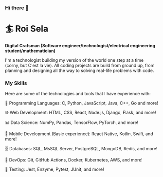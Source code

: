 ### Hi there 👋

# 🏄 Roi Sela

**Digital Crafsman (Software engineer/technologist/electrical engineering student/mathematician)**

I'm a technologist building my version of the world one step at a time (corny, but C'est la vie).
All coding projects are build from ground up, from planning and designing all the way to solving real-life problems with code.

### My Skills
Here are some of the technologies and tools that I have experience with:

🚀 Programming Languages: C, Python, JavaScript, Java, C++, Go and more!

🌐 Web Development: HTML, CSS, React, Node.js, Django, Flask, and more!

📊 Data Science: NumPy, Pandas, TensorFlow, PyTorch, and more!

📱 Mobile Development (Basic experience): React Native, Kotlin, Swift, and more!

🗄️ Databases: SQL, MsSQL Server, PostgreSQL, MongoDB, Redis, and more!

🔧 DevOps: Git, GitHub Actions, Docker, Kubernetes, AWS, and more!

🧪 Testing: Jest, Enzyme, Pytest, JUnit, and more!

<!--
My Projects
Here are some of the projects that I have worked on:

🚀 Project 1: A web application built using React and Node.js that allows users to manage their tasks.
🌐 Project 2: A Django web application that displays data from a PostgreSQL database.
📊 Project 3: A machine learning project that uses TensorFlow to classify images.
📱 Project 4: A mobile application built using React Native that allows users to track their fitness goals.
🗄️ Project 5: A Redis-based caching system that improves the performance of a web application.
Contact Me
If you're interested in working together or have any questions, feel free to reach out to me via email or LinkedIn. I'm always open to new opportunities and collaborations! 😄


**roiSela/roiSela** is a ✨ _special_ ✨ repository because its `README.md` (this file) appears on your GitHub profile.

Here are some ideas to get you started:

- 🔭 I’m currently working on ...
- 🌱 I’m currently learning ...
- 👯 I’m looking to collaborate on ...
- 🤔 I’m looking for help with ...
- 💬 Ask me about ...
- 📫 How to reach me: ...
- 😄 Pronouns: ...
- ⚡ Fun fact: ...
-->
